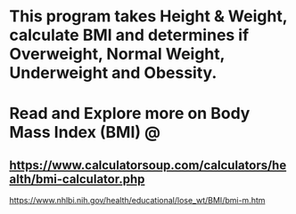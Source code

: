 # This program takes Height & Weight, calculate BMI and determines if Overweight, Normal Weight, Underweight and Obessity.

# Read and Explore more on Body Mass Index (BMI) @ 

https://www.calculatorsoup.com/calculators/health/bmi-calculator.php
---
https://www.nhlbi.nih.gov/health/educational/lose_wt/BMI/bmi-m.htm

